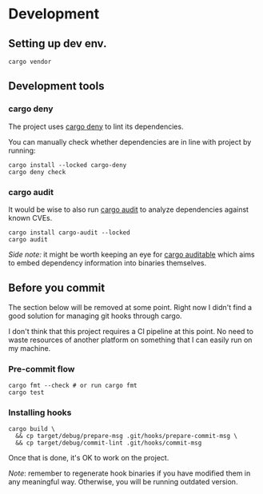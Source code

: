 # Development

## Setting up dev env.

```shell
cargo vendor
```

## Development tools

### cargo deny

The project uses [cargo deny](https://embarkstudios.github.io/cargo-deny/index.html) to lint its dependencies.

You can manually check whether dependencies are in line with project by running:

```shell
cargo install --locked cargo-deny
cargo deny check
```

### cargo audit

It would be wise to also run [cargo audit](https://github.com/rustsec/rustsec/blob/main/cargo-audit/README.md) to
analyze dependencies against known CVEs.

```shell
cargo install cargo-audit --locked
cargo audit
```

_Side note:_ it might be worth keeping an eye for [cargo auditable](https://github.com/rust-secure-code/cargo-auditable)
which aims to embed dependency information into binaries themselves.

## Before you commit

The section below will be removed at some point.
Right now I didn't find a good solution for managing git hooks through cargo.

I don't think that this project requires a CI pipeline at this point.
No need to waste resources of another platform on something that I can easily run on my machine.

### Pre-commit flow

```shell
cargo fmt --check # or run cargo fmt
cargo test
```

### Installing hooks

```shell
cargo build \
  && cp target/debug/prepare-msg .git/hooks/prepare-commit-msg \
  && cp target/debug/commit-lint .git/hooks/commit-msg
```

Once that is done, it's OK to work on the project.

_Note_: remember to regenerate hook binaries if you have modified them in any meaningful way.
Otherwise, you will be running outdated version.
